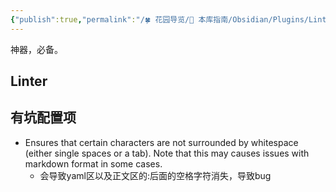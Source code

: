```yaml
---
{"publish":true,"permalink":"/🍀 花园导览/🧰 本库指南/Obsidian/Plugins/Linter.md","aliases":"obsidian-linter","title":"Linter","created":"2023-01-23","modified":"2023-03-14","tags":["obsidian插件"],"cssclasses":""}
---
```



神器，必备。

## Linter


## 有坑配置项

- Ensures that certain characters are not surrounded by whitespace (either single spaces or a tab). Note that this may causes issues with markdown format in some cases.
	- 会导致yaml区以及正文区的:后面的空格字符消失，导致bug